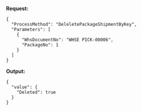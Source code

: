 **Request:**
```
{
  "ProcessMethod": "DeleletePackageShipmentByKey",
  "Parameters": [
    {
      "WhsDocumentNo": "WHSE PICK-00006",
      "PackageNo": 1
    }
  ]
}
```

**Output:**
```
{
  "value": {
    "Deleted": true
  }
}
```
